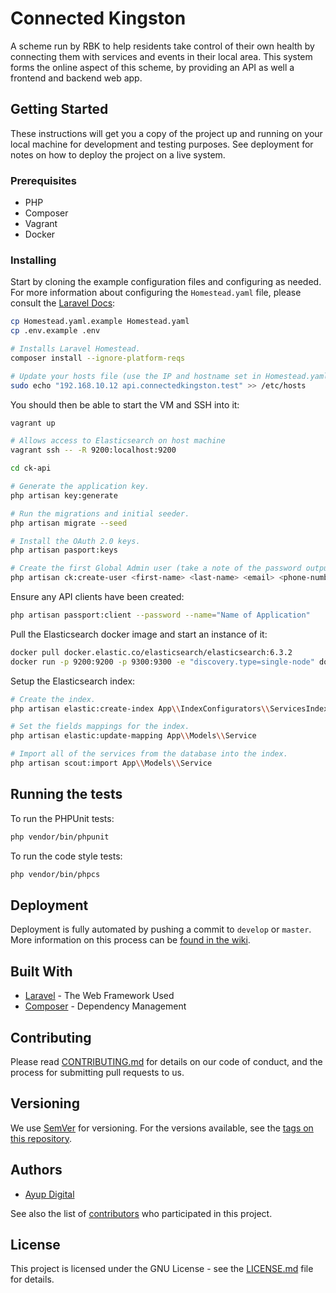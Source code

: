 # Connected Kingston

A scheme run by RBK to help residents take control of their own health by connecting them with services and events in their local area.
This system forms the online aspect of this scheme, by providing an API as well a frontend and backend web app.

## Getting Started

These instructions will get you a copy of the project up and running on your local machine for development and testing purposes. 
See deployment for notes on how to deploy the project on a live system.

### Prerequisites

* PHP
* Composer
* Vagrant
* Docker

### Installing

Start by cloning the example configuration files and configuring as needed. For more information about configuring the 
`Homestead.yaml` file, please consult the [Laravel Docs](https://laravel.com/docs/5.6/homestead):

```bash
cp Homestead.yaml.example Homestead.yaml
cp .env.example .env

# Installs Laravel Homestead.
composer install --ignore-platform-reqs

# Update your hosts file (use the IP and hostname set in Homestead.yaml).
sudo echo "192.168.10.12 api.connectedkingston.test" >> /etc/hosts
```

You should then be able to start the VM and SSH into it:

```bash
vagrant up

# Allows access to Elasticsearch on host machine
vagrant ssh -- -R 9200:localhost:9200

cd ck-api

# Generate the application key.
php artisan key:generate

# Run the migrations and initial seeder.
php artisan migrate --seed

# Install the OAuth 2.0 keys.
php artisan pasport:keys

# Create the first Global Admin user (take a note of the password outputted).
php artisan ck:create-user <first-name> <last-name> <email> <phone-number>
```

Ensure any API clients have been created:

```bash
php artisan passport:client --password --name="Name of Application"
```

Pull the Elasticsearch docker image and start an instance of it:

```bash
docker pull docker.elastic.co/elasticsearch/elasticsearch:6.3.2
docker run -p 9200:9200 -p 9300:9300 -e "discovery.type=single-node" docker.elastic.co/elasticsearch/elasticsearch:6.3.2
```

Setup the Elasticsearch index:

```bash
# Create the index.
php artisan elastic:create-index App\\IndexConfigurators\\ServicesIndexConfigurator

# Set the fields mappings for the index.
php artisan elastic:update-mapping App\\Models\\Service

# Import all of the services from the database into the index.
php artisan scout:import App\\Models\\Service
```

## Running the tests

To run the PHPUnit tests:
 
```bash
php vendor/bin/phpunit
```

To run the code style tests:

```bash
php vendor/bin/phpcs
```

## Deployment

Deployment is fully automated by pushing a commit to `develop` or `master`. More information on this process can be [found in the wiki](https://github.com/RoyalBoroughKingston/ck-api/wiki/Branching-and-Release-Strategy#continuous-delivery).

## Built With

* [Laravel](https://laravel.com/docs/) - The Web Framework Used
* [Composer](https://getcomposer.org/doc/) - Dependency Management

## Contributing

Please read [CONTRIBUTING.md](CONTRIBUTING.md) for details on our code of conduct, and the process for submitting pull requests to us.

## Versioning

We use [SemVer](http://semver.org/) for versioning. For the versions available, see the [tags on this repository](https://github.com/RoyalBoroughKingston/ck-api/tags). 

## Authors

* [Ayup Digital](https://ayup.agency/)

See also the list of [contributors](https://github.com/RoyalBoroughKingston/ck-api/contributors) who participated in this project.

## License

This project is licensed under the GNU License - see the [LICENSE.md](LICENSE.md) file for details.
